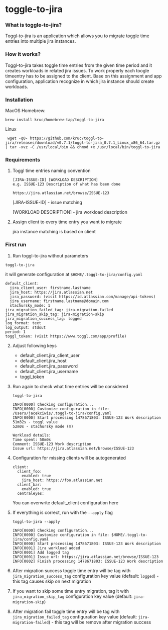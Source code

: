 # toggle-to-jira

### What is toggle-to-jira?
Toggl-to-jira is an application which allows you to migrate toggle time entries into multiple jira instances.

### How it works?
Toggl-to-jira takes toggle time entries from the given time period and it creates workloads in related jira issues. To work properly each toogle timeentry has to be assigned to the client. Base on this assignment and app configuration, application recognize in which jira instance should create workloads.

### Installation

MacOS Homebrew:
```
brew install kruc/homebrew-tap/toggl-to-jira
```

Linux
```
 wget -qO- https://github.com/kruc/toggl-to-jira/releases/download/v0.7.1/toggl-to-jira_0.7.1_Linux_x86_64.tar.gz | tar -xvz -C /usr/local/bin && chmod +x /usr/local/bin/toggl-to-jira
```

### Requirements
1.  Toggl time entries naming convention
    ```
    [JIRA-ISSUE-ID] [WORKLOAD DESCRIPTION]
    e.g. ISSUE-123 Description of what has been done

    https://jira.atlassian.net/browse/ISSUE-123
    ```
    [JIRA-ISSUE-ID] - issue matching

    [WORKLOAD DESCRIPTION] - jira workload description
2. Assign client to every time entry you want to migrate

   jira instance matching is based on client

### First run
1. Run toggl-to-jira without parameters
```
toggl-to-jira
```
it will generate configuration at `$HOME/.toggl-to-jira/config.yaml`
```
default_client:
  jira_client_user: firstname.lastname
  jira_host: https://jira.atlassian.net
  jira_password: (visit https://id.atlassian.com/manage/api-tokens)
  jira_username: firstname.lastname@domain.com
  stachursky_mode: 1
jira_migration_failed_tag: jira-migration-failed
jira_migration_skip_tag: jira-migration-skip
jira_migration_success_tag: logged
log_format: text
log_output: stdout
period: 1
toggl_token: (visit https://www.toggl.com/app/profile)
```
2. Adjust following keys
    - default_client.jira_client_user
    - default_client.jira_host
    - default_client.jira_password
    - default_client.jira_username
    - toggl_token

3. Run again to check what time entries will be considered
    ```
    toggl-to-jira

    INFO[0000] Checking configuration...
    INFO[0000] Customize configuration in file: /Users/jacekciwis/.toggl-to-jira/config.yaml
    INFO[0000] Start processing 1478671803: ISSUE-123 Work description
    51m32s - toggl value
    52m0s - stachursky mode (m)

    Workload details:
    Time spent: 50m0s
    Comment: ISSUE-123 Work description
    Issue url: https://jira.atlassian.net/browse/ISSUE-123
    ```
4. Configuration for missing clients will be autogenerated
    ```
    client:
      client_foo:
        enabled: true
        jira_host: https://foo.atlassian.net
      client_bar:
        enabled: true
      centraleyes:
    ```
    You can overwrite default_client configuration here

5. If everything is correct, run with the `--apply` flag
    ```
    toggl-to-jira --apply
    ```
    ```
    INFO[0000] Checking configuration...
    INFO[0000] Customize configuration in file: $HOME/.toggl-to-jira/config.yaml
    INFO[0000] Start processing 1478671803: ISSUE-123 Work description
    INFO[0001] Jira workload added
    INFO[0001] Add logged tag
    INFO[0001] Issue url: https://jira.atlassian.net/browse/ISSUE-123
    INFO[0002] Finish processing 1478671803: ISSUE-123 Work description
    ```
6. After migration success toggle time entry will be tag with `jira_migration_success_tag` configuration key value (default: `logged`) - this tag causes skip on next migration
7. If you want to skip some time entry migration, tag it with `jira_migration_skip_tag` configuration key value (default: `jira-migration-skip`)
8. After migration fail toggle time entry will be tag with `jira_migration_failed_tag` configuration key value (default: `jira-migration-failed`) - this tag will be remove after migration success
